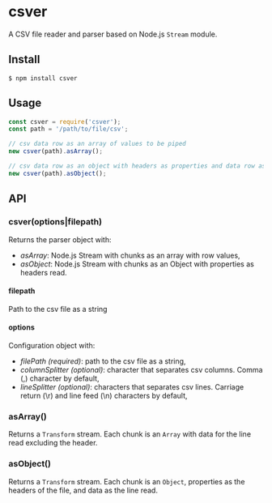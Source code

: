 # csver

A CSV file reader and parser based on Node.js `Stream` module.


## Install

```node
$ npm install csver
```


## Usage

```javascript
const csver = require('csver');
const path = '/path/to/file/csv';

// csv data row as an array of values to be piped
new csver(path).asArray();

// csv data row as an object with headers as properties and data row as values to be piped
new csver(path).asObject();
```


## API

### **csver(options|filepath)**
Returns the parser object with:
* _asArray_: Node.js Stream with chunks as an array with row values,
* _asObject_: Node.js Stream with chunks as an Object with properties as headers read.

#### **filepath**
Path to the csv file as a string

#### **options**
Configuration object with:
* _filePath (required)_: path to the csv file as a string,
* _columnSplitter (optional)_: character that separates csv columns. Comma (,) character by default,
* _lineSplitter (optional)_: characters that separates csv lines. Carriage return (\r) and line feed (\n) characters by default,

### **asArray()**
Returns a `Transform` stream. Each chunk is an `Array` with data for the line read excluding the header.

### **asObject()**
Returns a `Transform` stream. Each chunk is an `Object`, properties as the headers of the file, and data as the line read.